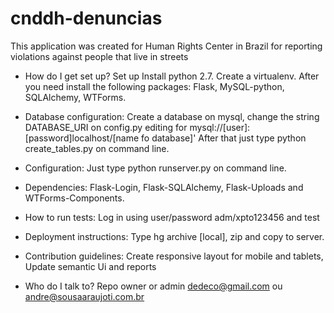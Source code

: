 # cnddh-denuncias
This application was created for Human Rights Center in Brazil for reporting violations against people that live in streets

* How do I get set up? Set up Install python 2.7. Create a virtualenv. After you need install the following packages: Flask, MySQL-python, SQLAlchemy, WTForms.

* Database configuration:  Create a database on mysql, change the string DATABASE_URI on config.py editing for mysql://[user]:[password]localhost/[name fo database]' After that just type python create_tables.py on command line.

* Configuration: Just type python runserver.py on command line.

* Dependencies: Flask-Login, Flask-SQLAlchemy, Flask-Uploads and WTForms-Components.

* How to run tests: Log in using user/password adm/xpto123456 and test

* Deployment instructions: Type hg archive [local], zip and copy to server. 

* Contribution guidelines: Create responsive layout for mobile and tablets, Update semantic Ui and reports

* Who do I talk to? Repo owner or admin dedeco@gmail.com ou andre@sousaaraujoti.com.br
